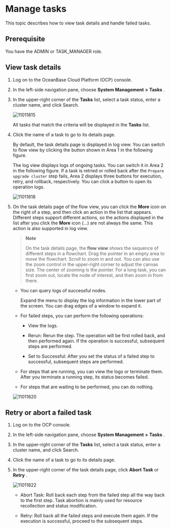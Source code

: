 Manage tasks 
=================================

This topic describes how to view task details and handle failed tasks. 

Prerequisite 
---------------------------------

You have the ADMIN or TASK_MANAGER role.

View task details 
--------------------------------------

1. Log on to the OceanBase Cloud Platform (OCP) console.

   

2. In the left-side navigation pane, choose **System Management** **\>** **Tasks** .

   

3. In the upper-right corner of the **Tasks** list, select a task status, enter a cluster name, and click Search. 

   ![11011815](https://help-static-aliyun-doc.aliyuncs.com/assets/img/en-US/9672477361/p346491.png)

   All tasks that match the criteria will be displayed in the **Tasks** list.
   

4. Click the name of a task to go to its details page. 

   By default, the task details page is displayed in log view. You can switch to flow view by clicking the button shown in Area 1 in the following figure. 

   The log view displays logs of ongoing tasks. You can switch it in Area 2 in the following figure. If a task is retried or rolled back after the `Prepare upgrade cluster` step fails, Area 2 displays three buttons for execution, retry, and rollback, respectively. You can click a button to open its operation logs.

   ![11011818](https://help-static-aliyun-doc.aliyuncs.com/assets/img/en-US/0772477361/p346496.png)
   

5. On the task details page of the flow view, you can click the **More** icon on the right of a step, and then click an action in the list that appears. Different steps support different actions, so the actions displayed in the list after you click the **More** icon (...) are not always the same. This action is also supported in log view. 

   > **Note**
   >
   > On the task details page, the **flow view** shows the sequence of different steps in a flowchart. Drag the pointer in an empty area to move the flowchart. Scroll to zoom in and out. You can also use the zoom control in the upper-right corner to adjust the canvas size. The center of zooming is the pointer. For a long task, you can first zoom out, locate the node of interest, and then zoom in from there.
   * You can query logs of successful nodes. 

     Expand the menu to display the log information in the lower part of the screen. You can drag edges of a window to expand it.
     
   
   * For failed steps, you can perform the following operations: 

     * View the logs.

       
     
     * Rerun: Rerun the step. The operation will be first rolled back, and then performed again. If the operation is successful, subsequent steps are performed.

       
     
     * Set to Successful: After you set the status of a failed step to successful, subsequent steps are performed.

       
     

     
   
   * For steps that are running, you can view the logs or terminate them. After you terminate a running step, its status becomes failed.

     
   
   * For steps that are waiting to be performed, you can do nothing.

     
   

   

   ![11011820](https://help-static-aliyun-doc.aliyuncs.com/assets/img/en-US/0772477361/p346498.png)

   




Retry or abort a failed task 
-------------------------------------------------

1. Log on to the OCP console.

   

2. In the left-side navigation pane, choose **System Management** **\>** **Tasks** .

   

3. In the upper-right corner of the **Tasks** list, select a task status, enter a cluster name, and click Search.

   

4. Click the name of a task to go to its details page.

   

5. In the upper-right corner of the task details page, click **Abort Task** or **Retry** .

   ![11011822](https://help-static-aliyun-doc.aliyuncs.com/assets/img/en-US/0772477361/p346501.png)
   * Abort Task: Roll back each step from the failed step all the way back to the first step. Task abortion is mainly used for resource recollection and status modification.

     
   
   * Retry: Roll back all the failed steps and execute them again. If the execution is successful, proceed to the subsequent steps.

     
   

   



